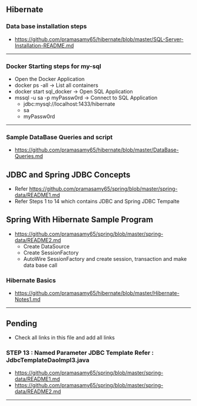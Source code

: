 ## Hibernate

### Data base installation steps
 * https://github.com/pramasamy65/hibernate/blob/master/SQL-Server-Installation-README.md
---
### Docker Starting steps for my-sql
* Open the Docker Application
* docker ps -all -> List all containers
* docker start sql_docker  -> Open SQL Application
* mssql -u sa -p myPassw0rd -> Connect to SQL Application
	* <property name="hibernate.connection.url">jdbc:mysql://localhost:1433/hibernate</property>
	* <property name="hibernate.connection.username">sa</property>
	* <property name="hibernate.connection.password">myPassw0rd</property>
---
### Sample DataBase Queries and script
 * https://github.com/pramasamy65/hibernate/blob/master/DataBase-Queries.md
 
## JDBC and Spring JDBC Concepts
 * Refer https://github.com/pramasamy65/spring/blob/master/spring-data/README1.md
 * Refer Steps 1 to 14 which contains JDBC and Spring JDBC Tempalte
 
## Spring With Hibernate Sample Program
 * https://github.com/pramasamy65/spring/blob/master/spring-data/README2.md
 	* Create DataSource
 	* Create SessionFactory
 	* AutoWire SessionFactory and create session, transaction and make data base call

### Hibernate Basics
 * https://github.com/pramasamy65/hibernate/blob/master/Hibernate-Notes1.md
 

---
## Pending 
* Check all links in this file and add all links
### STEP 13 : Named Parameter JDBC Template **Refer : JdbcTemplateDaoImpl3.java**
 * https://github.com/pramasamy65/spring/blob/master/spring-data/README1.md
 * https://github.com/pramasamy65/spring/blob/master/spring-data/README2.md
---